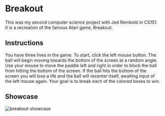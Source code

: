 # Breakout
This was my second computer science project with Jed Rembold in CS151. It is a recreation of the famous Atari game, Breakout.
<h2>Instructions</h2>
You have three lives in the game. To start, click the left mouse button. The ball will begin moving towards the bottom of the screen at a random angle. Use your mouse to move the paddle left and right in order to block the ball from hitting the bottom of the screen. If the ball hits the bottom of the screen you will lose a life and the ball will recenter itself, awaiting input of the left mouse again. Your goal is to break each of the colored boxes to win.
<h2>Showcase</h2>

![breakout-showcase](https://github.com/jfasoltholmes/breakout/assets/149997188/3f162b75-4dd9-4579-a8a8-85313ab89f74)
